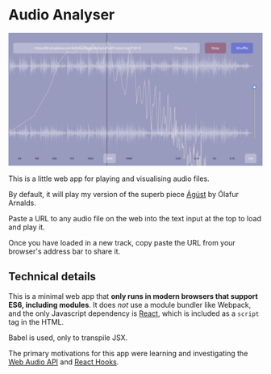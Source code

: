 # Audio Analyser

![Screenshot](./docs/screenshot.png)

This is a little web app for playing and visualising audio files.

By default, it will play my version of the superb piece [Ágúst](https://www.youtube.com/watch?v=LYvlmiwEP9M) by Ólafur Arnalds.

Paste a URL to any audio file on the web into the text input at the top to load and play it.

Once you have loaded in a new track, copy paste the URL from your browser's address bar to share it.

## Technical details

This is a minimal web app that **only runs in modern browsers that support ES6, including modules**. It does _not_ use a module bundler like
Webpack, and the only Javascript dependency is [React](https://reactjs.org/), which is included as a `script` tag in the HTML.

Babel is used, only to transpile JSX.

The primary motivations for this app were learning and investigating the [Web Audio API](https://developer.mozilla.org/en-US/docs/Web/API/Web_Audio_API) and
[React Hooks](https://reactjs.org/docs/hooks-intro.html).
